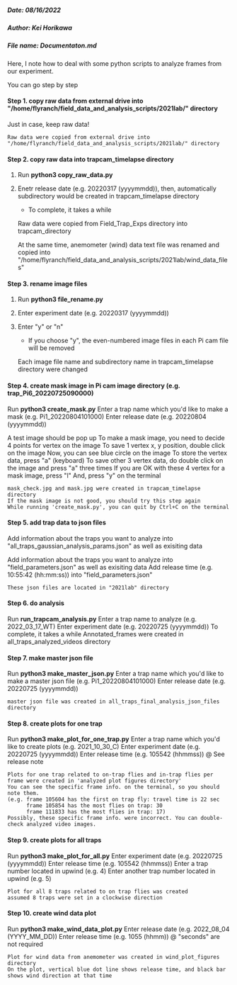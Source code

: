 ##### Date: 08/16/2022
##### Author: Kei Horikawa
##### File name: Documentaton.md

Here, I note how to deal with some python scripts to analyze frames from our experiment. 

You can go step by step

####  Step 1. copy raw data from external drive into "/home/flyranch/field_data_and_analysis_scripts/2021lab/" directory
Just in case, keep raw data!

	Raw data were copied from external drive into "/home/flyranch/field_data_and_analysis_scripts/2021lab/" directory

#### Step 2. copy raw data into trapcam_timelapse directory
1. Run **python3 copy_raw_data.py**

2. Enetr release date (e.g. 20220317 (yyyymmdd)), then, automatically subdirectory would be created in trapcam_timelapse directory
   * To complete, it takes a while

	Raw data were copied from Field_Trap_Exps directory into trapcam_directory
	
	At the same time, anemometer (wind) data text file was renamed and copied into "/home/flyranch/field_data_and_analysis_scripts/2021lab/wind_data_files"


#### Step 3. rename image files
1. Run **python3 file_rename.py**

2. Enter experiment date (e.g. 20220317 (yyyymmdd))

3. Enter "y" or "n"
   * If you choose "y", the even-numbered image files in each Pi cam file will be removed

	Each image file name and subdirectory name in trapcam_timelapse directory were changed

#### Step 4. create mask image in Pi cam image directory (e.g. trap_Pi6_20220725090000)
Run **python3 create_mask.py**
Enter a trap name which you'd like to make a mask (e.g. Pi1_20220804101000)
Enter release date (e.g. 20220804 (yyyymmdd))

A test image should be pop up
To make a mask image, you need to decide 4 points for vertex on the image
To save 1 vertex x, y position, double click on the image
Now, you can see blue circle on the image
To store the vertex data, press "a" (keyboard)
To save other 3 vertex data,  do double click on the image and press "a" three times
If you are OK with these 4 vertex for a mask image, press "l"
And, press "y" on the terminal

	mask_check.jpg and mask.jpg were created in trapcam_timelapse directory
	If the mask image is not good, you should try this step again
	While running 'create_mask.py', you can quit by Ctrl+C on the terminal


#### Step 5. add trap data to json files
Add information about the traps you want to analyze into "all_traps_gaussian_analysis_params.json" as well as exisiting data

Add information about the traps you want to analyze into "field_parameters.json" as well as exisiting data
Add release time (e.g. 10:55:42 (hh:mm:ss)) into "field_parameters.json"

	These json files are located in "2021lab" directory

#### Step 6. do analysis 
Run **run_trapcam_analysis.py**
Enter a trap name to analyze (e.g. 2022_03_17_WT)
Enter experiment date (e.g. 20220725 (yyyymmdd))
To complete, it takes a while
	Annotated_frames were created in all_traps_analyzed_videos directory


#### Step 7. make master json file
Run **python3 make_master_json.py**
Enter a trap name which you'd like to make a master json file (e.g. Pi1_20220804101000)
Enter release date (e.g. 20220725 (yyyymmdd))

	master json file was created in all_traps_final_analysis_json_files directory

#### Step 8. create plots for one trap
Run **python3 make_plot_for_one_trap.py**
Enter a trap name which you'd like to create plots (e.g. 2021_10_30_C)
Enter experiment date (e.g. 20220725 (yyyymmdd))
Enter release time (e.g. 105542 (hhmmss)) @ See release note

 	Plots for one trap related to on-trap flies and in-trap flies per frame were created in 'analyzed plot figures directory' 
 	You can see the specific frame info. on the terminal, so you should note them. 
 	(e.g. frame 105604 has the first on trap fly: travel time is 22 sec
	      frame 105854 has the most flies on trap: 30
	      frame 111833 has the most flies in trap: 17)
 	Possibly, these specific frame info. were incorrect. You can double-check analyzed video images.
 
#### Step 9. create plots for all traps
Run **python3 make_plot_for_all.py**
Enter experiment date (e.g. 20220725 (yyyymmdd))
Enter release time (e.g. 105542 (hhmmss))
Enter a trap number located in upwind (e.g. 4) 
Enter another trap number located in upwind (e.g. 5) 

	Plot for all 8 traps related to on trap flies was created
	assumed 8 traps were set in a clockwise direction
 
#### Step 10. create wind data plot
Run **python3 make_wind_data_plot.py**
Enter release date (e.g. 2022_08_04 (YYYY_MM_DD))
Enter release time (e.g. 1055 (hhmm)) @ "seconds" are not required

	Plot for wind data from anemometer was created in wind_plot_figures directory
	On the plot, vertical blue dot line shows release time, and black bar shows wind direction at that time
 
 
 
 
